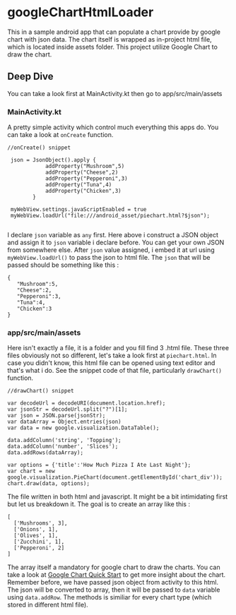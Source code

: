 ﻿# googleChartHtmlLoader
This in a sample android app that can populate a chart provide by google chart with json data. The chart itself is wrapped as in-project html file, which is located inside assets folder. This project utilize Google Chart to draw the chart.

## Deep Dive
You can take a look first at MainActivity.kt then go to app/src/main/assets

### MainActivity.kt
A pretty simple activity which control much everything this apps do. You can take a look at `onCreate` function.

```
//onCreate() snippet

 json = JsonObject().apply {
            addProperty("Mushroom",5)
            addProperty("Cheese",2)
            addProperty("Pepperoni",3)
            addProperty("Tuna",4)
            addProperty("Chicken",3)
        }
        
 myWebView.settings.javaScriptEnabled = true
 myWebView.loadUrl("file:///android_asset/piechart.html?$json");
 
```

I declare `json` variable as `any` first. Here above i construct a JSON object and assign it to `json` variable i declare before. You can get your own JSON from somewhere else. After `json` value assigned, i embed it at url using `myWebView.loadUrl()` to pass the json to html file. The `json` that will be passed should be something like this :

```
{
   "Mushroom":5,
   "Cheese":2,
   "Pepperoni":3,
   "Tuna":4,
   "Chicken":3
}
```

### app/src/main/assets

Here isn't exactly a file, it is a folder and you fill find 3 .html file. These three files obviously not so different, let's take a look first at `piechart.html`. In case you didn't know, this html file can be opened using text editor and that's what i do. See the snippet code of that file, particularly `drawChart()` function.

```
//drawChart() snippet

var decodeUrl = decodeURI(document.location.href);
var jsonStr = decodeUrl.split("?")[1];
var json = JSON.parse(jsonStr);
var dataArray = Object.entries(json)
var data = new google.visualization.DataTable();

data.addColumn('string', 'Topping');
data.addColumn('number', 'Slices');
data.addRows(dataArray);
        
var options = {'title':'How Much Pizza I Ate Last Night'};
var chart = new google.visualization.PieChart(document.getElementById('chart_div'));
chart.draw(data, options);

 ```
 
 The file written in both html and javascript. It might be a bit intimidating first but let us breakdown it. The goal is to create an array like this :
 
 ```
 [
   ['Mushrooms', 3],
   ['Onions', 1],
   ['Olives', 1],
   ['Zucchini', 1],
   ['Pepperoni', 2]
 ]
 ```
 
The array itself a mandatory for google chart to draw the charts. You can take a look at [Google Chart Quick Start](https://developers.google.com/chart/interactive/docs/quick_start) to get more insight about the chart. Remember before, we have passed json object from activity to this html. The json will be converted to array, then it will be passed to ```data``` variable using ```data.addRow```. The methods is similiar for every chart type (which stored in different html file).
 
 
 

